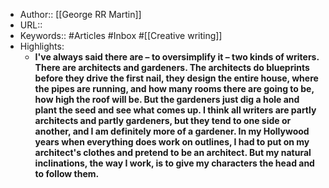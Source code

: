 - Author:: [[George RR Martin]]
- URL::
- Keywords:: #Articles #Inbox #[[Creative writing]]
- Highlights:
    - __I've always said there are – to oversimplify it – two kinds of writers. There are architects and gardeners. The architects do blueprints before they drive the first nail, they design the entire house, where the pipes are running, and how many rooms there are going to be, how high the roof will be. But the gardeners just dig a hole and plant the seed and see what comes up. I think all writers are partly architects and partly gardeners, but they tend to one side or another, and I am definitely more of a gardener. In my Hollywood years when everything does work on outlines, I had to put on my architect's clothes and pretend to be an architect. But my natural inclinations, the way I work, is to give my characters the head and to follow them.__
